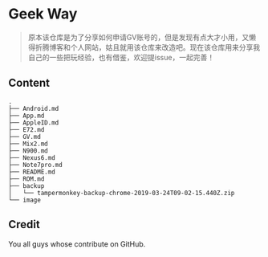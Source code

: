 # Geek Way

> 原本该仓库是为了分享如何申请GV账号的，但是发现有点大才小用，又懒得折腾博客和个人网站，姑且就用该仓库来改造吧。现在该仓库用来分享我自己的一些把玩经验，也有借鉴，欢迎提issue，一起完善！

## Content

```Shell
.
├── Android.md
├── App.md
├── AppleID.md
├── E72.md
├── GV.md
├── Mix2.md
├── N900.md
├── Nexus6.md
├── Note7pro.md
├── README.md
├── ROM.md
├── backup
│   └── tampermonkey-backup-chrome-2019-03-24T09-02-15.440Z.zip
└── image

```

## Credit

You all guys whose contribute on GitHub.
